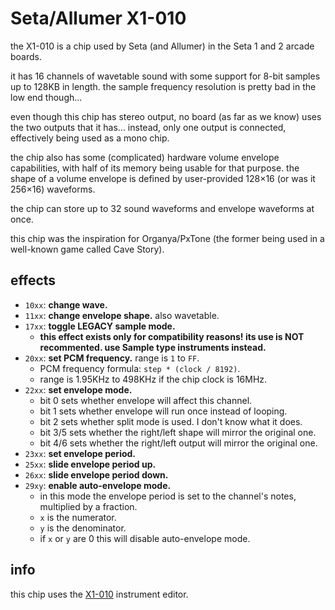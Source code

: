 # Seta/Allumer X1-010

the X1-010 is a chip used by Seta (and Allumer) in the Seta 1 and 2 arcade boards.

it has 16 channels of wavetable sound with some support for 8-bit samples up to 128KB in length.
the sample frequency resolution is pretty bad in the low end though...

even though this chip has stereo output, no board (as far as we know) uses the two outputs that it has... instead, only one output is connected, effectively being used as a mono chip.

the chip also has some (complicated) hardware volume envelope capabilities, with half of its memory being usable for that purpose. the shape of a volume envelope is defined by user-provided 128×16 (or was it 256×16) waveforms.

the chip can store up to 32 sound waveforms and envelope waveforms at once.

this chip was the inspiration for Organya/PxTone (the former being used in a well-known game called Cave Story).

## effects

- `10xx`: **change wave.**
- `11xx`: **change envelope shape.** also wavetable.
- `17xx`: **toggle LEGACY sample mode.**
  - **this effect exists only for compatibility reasons! its use is NOT recommented. use Sample type instruments instead.**
- `20xx`: **set PCM frequency.** range is `1` to `FF`.
  - PCM frequency formula: `step * (clock / 8192)`.
  - range is 1.95KHz to 498KHz if the chip clock is 16MHz.
- `22xx`: **set envelope mode.**
  - bit 0 sets whether envelope will affect this channel.
  - bit 1 sets whether envelope will run once instead of looping.
  - bit 2 sets whether split mode is used. I don't know what it does.
  - bit 3/5 sets whether the right/left shape will mirror the original one.
  - bit 4/6 sets whether the right/left output will mirror the original one.
- `23xx`: **set envelope period.**
- `25xx`: **slide envelope period up.**
- `26xx`: **slide envelope period down.**
- `29xy`: **enable auto-envelope mode.**
  - in this mode the envelope period is set to the channel's notes, multiplied by a fraction.
  - `x` is the numerator.
  - `y` is the denominator.
  - if `x` or `y` are 0 this will disable auto-envelope mode.

## info

this chip uses the [X1-010](../4-instrument/x1_010.md) instrument editor.
